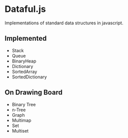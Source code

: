 # Dataful.js

Implementations of standard data structures in javascript.

## Implemented

* Stack
* Queue
* BinaryHeap
* Dictionary
* SortedArray
* SortedDictionary

## On Drawing Board

* Binary Tree
* n-Tree
* Graph
* Multimap
* Set
* Multiset